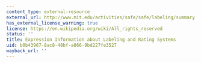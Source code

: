 ```yaml
---
content_type: external-resource
external_url: http://www.mit.edu/activities/safe/safe/labeling/summary.html
has_external_license_warning: true
license: https://en.wikipedia.org/wiki/All_rights_reserved
status: ''
title: Expression Information about Labeling and Rating Systems
uid: b0b43967-8ac8-48bf-a866-9bd227fe3527
wayback_url: ''
---
```

